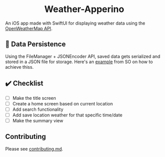 <h1 align="center">
  Weather-Apperino
</h1>

An iOS app made with SwiftUI for displaying weather data using the [OpenWeatherMap API](https://openweathermap.org/api).

## 💾 Data Persistence

Using the FileManager + JSONEncoder API, saved data gets serialized and stored in a JSON file for storage. Here's an [example](https://stackoverflow.com/a/64160308) from SO on how to achieve thiss.

## ✔️ Checklist

 - [ ] Make the title screen
 - [ ] Create a home screen based on current location
 - [ ] Add search functionality
 - [ ] Add save location weather for that specific time/date
 - [ ] Make the summary view
 
## Contributing

Please see [contributing.md](https://github.com/AnOrdinaryUsername/Weather-Apperino/blob/master/contributing.md).
